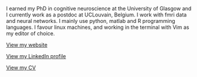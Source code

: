 I earned my PhD in cognitive neuroscience at the University of Glasgow and I currently work as a postdoc at UCLouvain, Belgium. I work with fmri data and neural networks. I mainly use python, matlab and R programming languages. I favour linux machines, and working in the terminal with Vim as my editor of choice.

[View my website](https://matt-a-bennett.github.io)

[View my LinkedIn profile](https://www.linkedin.com/in/matt-bennett-152590107)

[View my CV](https://matt-a-bennett.github.io/cv_2page.pdf)
